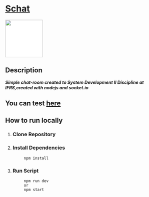 # [Schat](https://schat-ifrs.herokuapp.com/)

<img style="width:120px;background-color:white;" src="https://raw.githubusercontent.com/Chipskein/schat/main/public/imgs/icon.png">

## Description
***Simple chat-room created to System Development II Discipline at IFRS,created with nodejs and socket.io***

## You can test [here](https://schat-ifrs.herokuapp.com/)

## How to run locally

1. ### Clone Repository
2. ### Install Dependencies
            npm install
3. ### Run Script
            npm run dev
            or
            npm start
